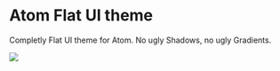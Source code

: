 # Atom Flat UI theme

Completly Flat UI theme for Atom.
No ugly Shadows, no ugly Gradients.


![](https://github.com/gnomus/atom-flat-ui/blob/master/screen.png)
